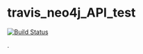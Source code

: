 # travis_neo4j_API_test

[![Build Status](https://travis-ci.org/dosumis/travis_neo4j_API_test.svg?branch=master)](https://travis-ci.org/dosumis/travis_neo4j_API_test)


.
